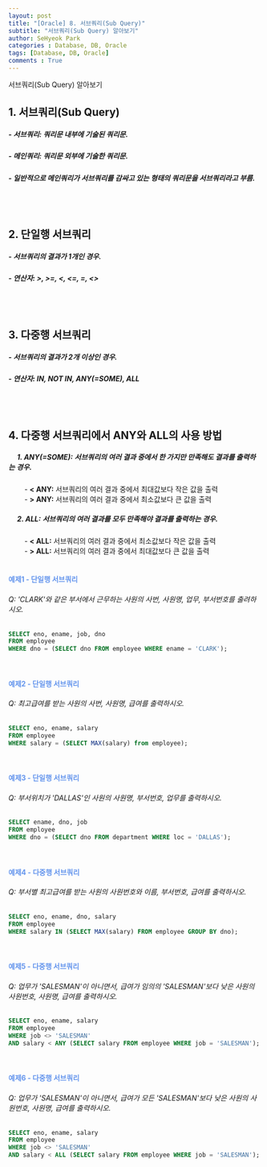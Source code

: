 ```yaml
---
layout: post
title: "[Oracle] 8. 서브쿼리(Sub Query)"
subtitle: "서브쿼리(Sub Query) 알아보기"
author: SeHyeok Park
categories : Database, DB, Oracle
tags: [Database, DB, Oracle]
comments : True
---
```

<div id='preview' class='display-none'>
서브쿼리(Sub Query) 알아보기
</div>

## 1. 서브쿼리(Sub Query)
##### - 서브쿼리: 쿼리문 내부에 기술된 쿼리문.
##### - 메인쿼리: 쿼리문 외부에 기술한 쿼리문.
##### - 일반적으로 메인쿼리가 서브쿼리를 감싸고 있는 형태의 쿼리문을 서브쿼리라고 부름.
<br><br>

## 2. 단일행 서브쿼리 
##### - 서브쿼리의 결과가 1개인 경우.
##### - 연산자: >, >=, <, <=, =, <>
<br><br>

## 3. 다중행 서브쿼리
##### - 서브쿼리의 결과가 2개 이상인 경우.
##### - 연산자: IN, NOT IN, ANY(=SOME), ALL
<br><br>

## 4. 다중행 서브쿼리에서 ANY와 ALL의 사용 방법
##### &emsp; 1. ANY(=SOME): 서브쿼리의 여러 결과 중에서 한 가지만 만족해도 결과를 출력하는 경우.
&emsp;&emsp; - <b>\< ANY:</b> 서브쿼리의 여러 결과 중에서 최대값보다 작은 값을 출력<br>
&emsp;&emsp; - <b>\> ANY:</b> 서브쿼리의 여러 결과 중에서 최소값보다 큰 값을 출력
<br>

##### &emsp; 2. ALL: 서브쿼리의 여러 결과를 모두 만족해야 결과를 출력하는 경우.
&emsp;&emsp; - <b>\< ALL:</b> 서브쿼리의 여러 결과 중에서 최소값보다 작은 값을 출력<br>
&emsp;&emsp; - <b>\> ALL:</b> 서브쿼리의 여러 결과 중에서 최대값보다 큰 값을 출력
<br><br>

#### <span style="color:cornflowerblue">예제1 - 단일행 서브쿼리</span>
###### Q: \'CLARK\'와 같은 부서에서 근무하는 사원의 사번, 사원명, 업무, 부서번호를 출려하시오.
```sql
SELECT eno, ename, job, dno
FROM employee
WHERE dno = (SELECT dno FROM employee WHERE ename = 'CLARK');
```
<br>

#### <span style="color:cornflowerblue">예제2 - 단일행 서브쿼리</span>
###### Q: 최고급여를 받는 사원의 사번, 사원명, 급여를 출력하시오.
```sql
SELECT eno, ename, salary
FROM employee 
WHERE salary = (SELECT MAX(salary) from employee);
```
<br>

#### <span style="color:cornflowerblue">예제3 - 단일행 서브쿼리</span>
###### Q: 부서위치가 \'DALLAS\'인 사원의 사원명, 부서번호, 업무를 출력하시오.
```sql
SELECT ename, dno, job
FROM employee
WHERE dno = (SELECT dno FROM department WHERE loc = 'DALLAS');
```
<br>

#### <span style="color:cornflowerblue">예제4 - 다중행 서브쿼리</span>
###### Q: 부서별 최고급여를 받는 사원의 사원번호와 이름, 부서번호, 급여를 출력하시오.
```sql
SELECT eno, ename, dno, salary
FROM employee
WHERE salary IN (SELECT MAX(salary) FROM employee GROUP BY dno);
```
<br>

#### <span style="color:cornflowerblue">예제5 - 다중행 서브쿼리</span>
###### Q: 업무가 \'SALESMAN\'이 아니면서, 급여가 임의의 \'SALESMAN\'보다 낮은 사원의 사원번호, 사원명, 급여를 출력하시오.
```sql
SELECT eno, ename, salary
FROM employee
WHERE job <> 'SALESMAN'
AND salary < ANY (SELECT salary FROM employee WHERE job = 'SALESMAN');
```
<br>

#### <span style="color:cornflowerblue">예제6 - 다중행 서브쿼리</span>
###### Q: 업무가 \'SALESMAN\'이 아니면서, 급여가 모든 \'SALESMAN\'보다 낮은 사원의 사원번호, 사원명, 급여를 출력하시오.
```sql
SELECT eno, ename, salary
FROM employee
WHERE job <> 'SALESMAN'
AND salary < ALL (SELECT salary FROM employee WHERE job = 'SALESMAN');
```